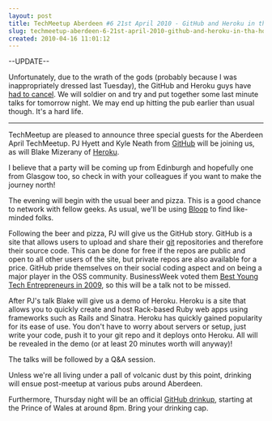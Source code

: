 ```yaml
---
layout: post
title: TechMeetup Aberdeen #6 21st April 2010 - GitHub and Heroku in tha house!
slug: techmeetup-aberdeen-6-21st-april-2010-github-and-heroku-in-tha-house
created: 2010-04-16 11:01:12
---
```


--UPDATE--

Unfortunately, due to the wrath of the gods (probably because I was inappropriately dressed last Tuesday), the GitHub and Heroku guys have <a title="github cancel post" href="http://github.com/blog/639-github-meetup-aberdeen-april-22-canceled">had to cancel</a>. We will soldier on and try and put together some last minute talks for tomorrow night. We may end up hitting the pub earlier than usual though. It's a hard life.

-----------------------------------------------

TechMeetup are pleased to announce three special guests for the Aberdeen April TechMeetup. PJ Hyett and Kyle Neath from <a title="GitHub" href="http://github.com">GitHub</a> will be joining us, as will Blake Mizerany of <a title="Heroku" href="http://heroku.com">Heroku</a>.

I believe that a party will be coming up from Edinburgh and hopefully one from Glasgow too, so check in with your colleagues if you want to make the journey north!

The evening will begin with the usual beer and pizza. This is a good chance to network with fellow geeks. As usual, we'll be using <a title="Bloop" href="http://www.getbloop.com/">Bloop</a> to find like-minded folks.

Following the beer and pizza, PJ will give us the GitHub story. GitHub is a site that allows users to upload and share their <a title="git" href="http://git-scm.com/">git</a> repositories and therefore their source code. This can be done for free if the repos are public and open to all other users of the site, but private repos are also available for a price. GitHub pride themselves on their social coding aspect and on being a major player in the OSS community. BusinessWeek voted them <a title="BusinessWeek article" href="http://images.businessweek.com/ss/09/04/0421_best_young_entrepreneurs/17.htm">Best Young Tech Entrepreneurs in 2009</a>, so this will be a talk not to be missed.

After PJ's talk Blake will give us a demo of Heroku. Heroku is a site that allows you to quickly create and host Rack-based Ruby web apps using frameworks such as Rails and Sinatra. Heroku has quickly gained popularity for its ease of use. You don't have to worry about servers or setup, just write your code, push it to your git repo and it deploys onto Heroku. All will be revealed in the demo (or at least 20 minutes worth will anyway)!

The talks will be followed by a Q&A session.

Unless we're all living under a pall of volcanic dust by this point, drinking will ensue post-meetup at various pubs around Aberdeen.

Furthermore, Thursday night will be an official <a title="GitHub blog" href="http://github.com/blog/639-github-meetup-aberdeen-april-22">GitHub drinkup</a>, starting at the Prince of Wales at around 8pm. Bring your drinking cap.